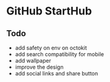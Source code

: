 # GitHub StartHub

## Todo

- add safety on env on octokit
- add search compatibility for mobile
- add wallpaper
- improve the design
- add social links and share button
